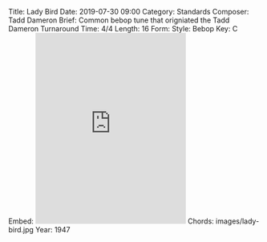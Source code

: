 Title: Lady Bird
Date: 2019-07-30 09:00
Category: Standards
Composer: Tadd Dameron
Brief: Common bebop tune that origniated the Tadd Dameron Turnaround
Time: 4/4
Length: 16
Form:
Style: Bebop
Key: C
Embed: <iframe src="https://open.spotify.com/embed/user/thatdavidmiller/playlist/3qy7F6bdf23xiVYedW2PKR" width="300" height="380" frameborder="0" allowtransparency="true" allow="encrypted-media"></iframe>
Chords: images/lady-bird.jpg
Year: 1947
